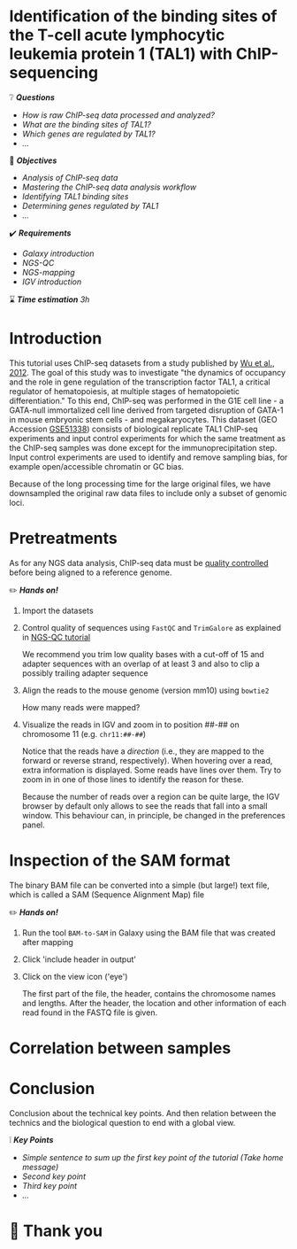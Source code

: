 Identification of the binding sites of the T-cell acute lymphocytic leukemia protein 1 (TAL1) with ChIP-sequencing
=============

:grey_question: ***Questions***

- *How is raw ChIP-seq data processed and analyzed?*
- *What are the binding sites of TAL1?*
- *Which genes are regulated by TAL1?*
- *...*

:dart: ***Objectives***

- *Analysis of ChIP-seq data*
- *Mastering the ChIP-seq data analysis workflow*
- *Identifying TAL1 binding sites*
- *Determining genes regulated by TAL1*
- *...*

:heavy_check_mark: ***Requirements***

- *Galaxy introduction*
- *NGS-QC*
- *NGS-mapping*
- *IGV introduction*

:hourglass: ***Time estimation*** *3h*

# Introduction

This tutorial uses ChIP-seq datasets from a study published by [Wu et al., 2012](http://genome.cshlp.org/content/24/12/1945.full.pdf+html).
The goal of this study was to investigate "the dynamics of occupancy and the role in gene regulation of the transcription factor TAL1, a critical regulator of hematopoiesis, at multiple stages of hematopoietic differentiation."
To this end, ChIP-seq was performed in the G1E cell line - a GATA-null immortalized cell line derived from targeted disruption of GATA-1 in mouse embryonic stem cells - and megakaryocytes.
This dataset (GEO Accession [GSE51338](https://www.ncbi.nlm.nih.gov/geo/query/acc.cgi?acc=GSE51338)) consists of biological replicate TAL1 ChIP-seq experiments and input control experiments for which the same treatment as the ChIP-seq samples was done except for the immunoprecipitation step.
Input control experiments are used to identify and remove sampling bias, for example open/accessible chromatin or GC bias.

Because of the long processing time for the large original files, we have downsampled the original raw data files to include only a subset of genomic loci.

# Pretreatments

As for any NGS data analysis, ChIP-seq data must be [quality controlled](../../NGS-QC/slides/dive_into_qc.html) before being aligned to a reference genome.

:pencil2: ***Hands on!***

1. Import the datasets
2. Control quality of sequences using `FastQC` and `TrimGalore` as explained in [NGS-QC tutorial](./../NGS-QC/tutorials/dive_into_qc.md)

    We recommend you trim low quality bases with a cut-off of 15 and adapter sequences with an overlap of at least 3 and also to clip a possibly trailing adapter sequence

3. Align the reads to the mouse genome (version mm10) using `bowtie2`

    How many reads were mapped?

4. Visualize the reads in IGV and zoom in to position ##-## on chromosome 11 (e.g. `chr11:##-##`)

    Notice that the reads have a _direction_ (i.e., they are mapped to the forward or reverse strand, respectively). When hovering over a read, extra information is displayed. Some reads have lines over them. Try to zoom in in one of those lines to identify the reason for these.

    Because the number of reads over a region can be quite large, the IGV browser by default only allows to see the reads that fall into a small window. This behaviour can, in principle, be changed in the preferences panel.

# Inspection of the SAM format

The binary BAM file can be converted into a simple (but large!) text file, which is called a SAM (Sequence Alignment Map) file

:pencil2: ***Hands on!***

1. Run the tool `BAM-to-SAM` in Galaxy using the BAM file that was created  after mapping
2. Click 'include header in output'
3. Click on the view icon ('eye')

    The first part of the file, the header, contains the chromosome names and lengths. After the header, the location and other information of each read found in the FASTQ file is given.

# Correlation between samples

# Conclusion

Conclusion about the technical key points. And then relation between the technics and the biological question to end with a global view.

:grey_exclamation: ***Key Points***

- *Simple sentence to sum up the first key point of the tutorial (Take home message)*
- *Second key point*
- *Third key point*
- *...*

# :clap: Thank you
